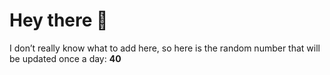 # Hey there 👋

I don’t really know what to add here, so here is the random number that will be updated once a day: **40**
